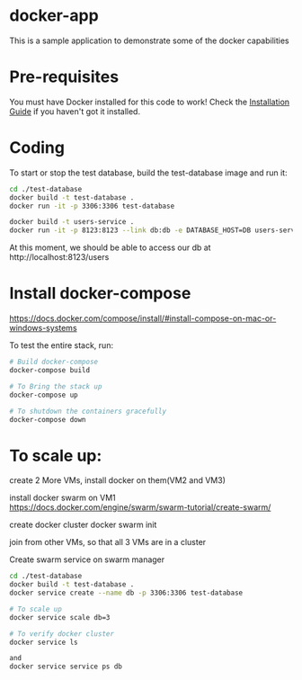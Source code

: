 # docker-app

This is a sample application to demonstrate some of the docker capabilities

# Pre-requisites

You must have Docker installed for this code to work! Check the [Installation Guide](https://docs.docker.com/engine/installation/) if you haven't got it installed.

# Coding

To start or stop the test database, build the test-database image and run it:

```bash
cd ./test-database
docker build -t test-database .
docker run -it -p 3306:3306 test-database
```

```bash
docker build -t users-service .
docker run -it -p 8123:8123 --link db:db -e DATABASE_HOST=DB users-service
```

At this moment, we should be able to access our db at http://localhost:8123/users 

# Install docker-compose
https://docs.docker.com/compose/install/#install-compose-on-mac-or-windows-systems


To test the entire stack, run:


```bash
# Build docker-compose
docker-compose build

# To Bring the stack up
docker-compose up

# To shutdown the containers gracefully
docker-compose down
```

# To scale up:
create 2 More VMs, install docker on them(VM2 and VM3)

install docker swarm on VM1
https://docs.docker.com/engine/swarm/swarm-tutorial/create-swarm/

create docker cluster
docker swarm init

join from other VMs, so that all 3 VMs are in a cluster

Create swarm service on swarm manager 

```bash
cd ./test-database
docker build -t test-database .
docker service create --name db -p 3306:3306 test-database 

# To scale up
docker service scale db=3 

# To verify docker cluster
docker service ls

and
docker service service ps db
```
